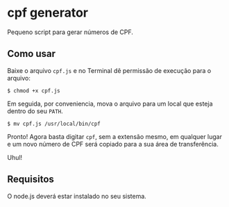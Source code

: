 # cpf generator
Pequeno script para gerar números de CPF.

## Como usar
Baixe o arquivo `cpf.js` e no Terminal dê permissão de execução para o arquivo:

```
$ chmod +x cpf.js
```

Em seguida, por conveniencia, mova o arquivo para um local que esteja dentro do seu `PATH`.

```
$ mv cpf.js /usr/local/bin/cpf
```

Pronto! Agora basta digitar `cpf`, sem a extensão mesmo, em qualquer lugar e um novo número de CPF será copiado para a sua área de transferência.

Uhul!

## Requisitos

O node.js deverá estar instalado no seu sistema.
